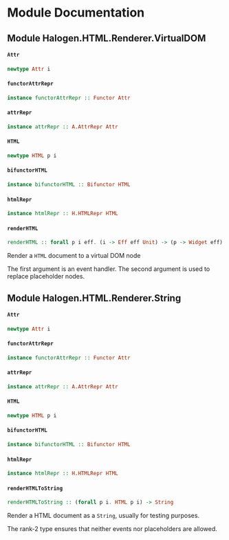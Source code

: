 # Module Documentation

## Module Halogen.HTML.Renderer.VirtualDOM

#### `Attr`

``` purescript
newtype Attr i
```


#### `functorAttrRepr`

``` purescript
instance functorAttrRepr :: Functor Attr
```


#### `attrRepr`

``` purescript
instance attrRepr :: A.AttrRepr Attr
```


#### `HTML`

``` purescript
newtype HTML p i
```


#### `bifunctorHTML`

``` purescript
instance bifunctorHTML :: Bifunctor HTML
```


#### `htmlRepr`

``` purescript
instance htmlRepr :: H.HTMLRepr HTML
```


#### `renderHTML`

``` purescript
renderHTML :: forall p i eff. (i -> Eff eff Unit) -> (p -> Widget eff) -> HTML p i -> VTree
```

Render a `HTML` document to a virtual DOM node

The first argument is an event handler.
The second argument is used to replace placeholder nodes.


## Module Halogen.HTML.Renderer.String

#### `Attr`

``` purescript
newtype Attr i
```


#### `functorAttrRepr`

``` purescript
instance functorAttrRepr :: Functor Attr
```


#### `attrRepr`

``` purescript
instance attrRepr :: A.AttrRepr Attr
```


#### `HTML`

``` purescript
newtype HTML p i
```


#### `bifunctorHTML`

``` purescript
instance bifunctorHTML :: Bifunctor HTML
```


#### `htmlRepr`

``` purescript
instance htmlRepr :: H.HTMLRepr HTML
```


#### `renderHTMLToString`

``` purescript
renderHTMLToString :: (forall p i. HTML p i) -> String
```

Render a HTML document as a `String`, usually for testing purposes.

The rank-2 type ensures that neither events nor placeholders are allowed.



